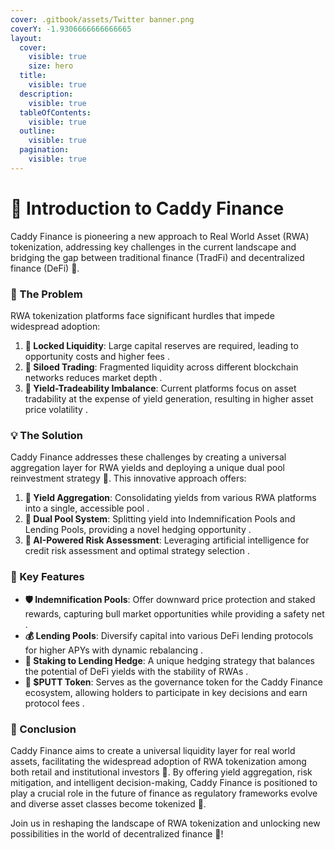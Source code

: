 ```yaml
---
cover: .gitbook/assets/Twitter banner.png
coverY: -1.9306666666666665
layout:
  cover:
    visible: true
    size: hero
  title:
    visible: true
  description:
    visible: true
  tableOfContents:
    visible: true
  outline:
    visible: true
  pagination:
    visible: true
---
```


# 🚀 Introduction to Caddy Finance

Caddy Finance is pioneering a new approach to Real World Asset (RWA) tokenization, addressing key challenges in the current landscape and bridging the gap between traditional finance (TradFi) and decentralized finance (DeFi) 🌉.

### 🚨 The Problem

RWA tokenization platforms face significant hurdles that impede widespread adoption:

1. **🚫 Locked Liquidity**: Large capital reserves are required, leading to opportunity costs and higher fees .
2. **🚧 Siloed Trading**: Fragmented liquidity across different blockchain networks reduces market depth .
3. **🔄 Yield-Tradeability Imbalance**: Current platforms focus on asset tradability at the expense of yield generation, resulting in higher asset price volatility .

### 💡 The Solution

Caddy Finance addresses these challenges by creating a universal aggregation layer for RWA yields and deploying a unique dual pool reinvestment strategy 🔄. This innovative approach offers:

1. **🌈 Yield Aggregation**: Consolidating yields from various RWA platforms into a single, accessible pool .
2. **🚧 Dual Pool System**: Splitting yield into Indemnification Pools and Lending Pools, providing a novel hedging opportunity .
3. **🤖 AI-Powered Risk Assessment**: Leveraging artificial intelligence for credit risk assessment and optimal strategy selection .

### 🎉 Key Features

* **🛡️ Indemnification Pools**: Offer downward price protection and staked rewards, capturing bull market opportunities while providing a safety net .
* **💰 Lending Pools**: Diversify capital into various DeFi lending protocols for higher APYs with dynamic rebalancing .
* **🔄 Staking to Lending Hedge**: A unique hedging strategy that balances the potential of DeFi yields with the stability of RWAs .
* **💸 $PUTT Token**: Serves as the governance token for the Caddy Finance ecosystem, allowing holders to participate in key decisions and earn protocol fees .

### 🌟 Conclusion

Caddy Finance aims to create a universal liquidity layer for real world assets, facilitating the widespread adoption of RWA tokenization among both retail and institutional investors 🚀. By offering yield aggregation, risk mitigation, and intelligent decision-making, Caddy Finance is positioned to play a crucial role in the future of finance as regulatory frameworks evolve and diverse asset classes become tokenized 🚧.

Join us in reshaping the landscape of RWA tokenization and unlocking new possibilities in the world of decentralized finance 🚀!
